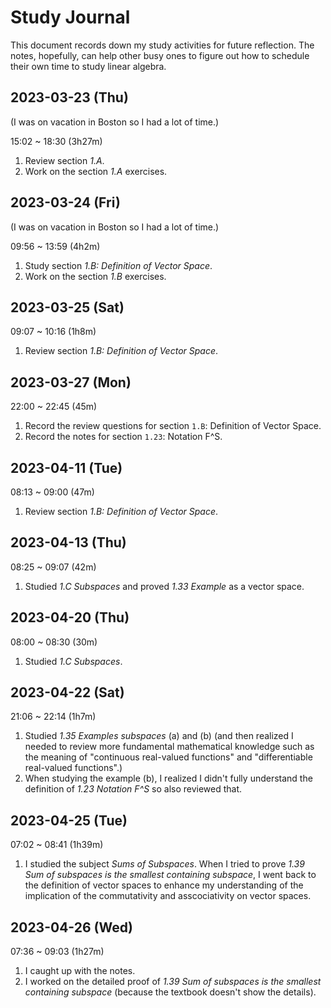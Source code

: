 # Study Journal

This document records down my study activities for future reflection. The notes, hopefully, can help other busy ones to figure out how to schedule their own time to study linear algebra.

## 2023-03-23 (Thu)

(I was on vacation in Boston so I had a lot of time.)

15:02 ~ 18:30 (3h27m)

1. Review section _1.A_.
2. Work on the section _1.A_ exercises.

## 2023-03-24 (Fri)

(I was on vacation in Boston so I had a lot of time.)

09:56 ~ 13:59 (4h2m)

1. Study section _1.B: Definition of Vector Space_.
2. Work on the section _1.B_ exercises.

## 2023-03-25 (Sat)

09:07 ~ 10:16 (1h8m)

1. Review section _1.B: Definition of Vector Space_.

## 2023-03-27 (Mon)

22:00 ~ 22:45 (45m)

1. Record the review questions for section `1.B`: Definition of Vector Space.
2. Record the notes for section `1.23`: Notation F^S.

## 2023-04-11 (Tue)

08:13 ~ 09:00 (47m)

1. Review section _1.B: Definition of Vector Space_.

## 2023-04-13 (Thu)

08:25 ~ 09:07 (42m)

1. Studied _1.C Subspaces_ and proved _1.33 Example_ as a vector space.

## 2023-04-20 (Thu)

08:00 ~ 08:30 (30m)

1. Studied _1.C Subspaces_.

## 2023-04-22 (Sat)

21:06 ~ 22:14 (1h7m)

1. Studied _1.35 Examples subspaces_ (a) and (b) (and then realized I needed to review more fundamental mathematical knowledge such as the meaning of "continuous real-valued functions" and "differentiable real-valued functions".)
2. When studying the example (b), I realized I didn't fully understand the definition of _1.23 Notation F^S_ so also reviewed that.

## 2023-04-25 (Tue)

07:02 ~ 08:41 (1h39m)

1. I studied the subject _Sums of Subspaces_. When I tried to prove _1.39 Sum of subspaces is the smallest containing subspace_, I went back to the definition of vector spaces to enhance my understanding of the implication of the commutativity and asscociativity on vector spaces.

## 2023-04-26 (Wed)

07:36 ~ 09:03 (1h27m)

1. I caught up with the notes.
2. I worked on the detailed proof of _1.39 Sum of subspaces is the smallest containing subspace_ (because the textbook doesn't show the details).
